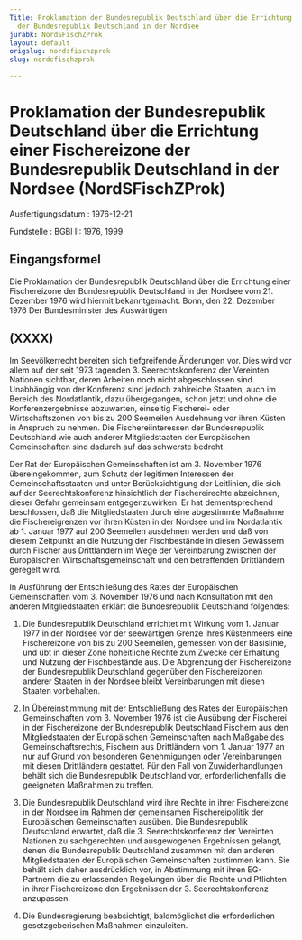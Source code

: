 ```yaml
---
Title: Proklamation der Bundesrepublik Deutschland über die Errichtung einer Fischereizone
  der Bundesrepublik Deutschland in der Nordsee
jurabk: NordSFischZProk
layout: default
origslug: nordsfischzprok
slug: nordsfischzprok

---
```


# Proklamation der Bundesrepublik Deutschland über die Errichtung einer Fischereizone der Bundesrepublik Deutschland in der Nordsee (NordSFischZProk)

Ausfertigungsdatum
:   1976-12-21

Fundstelle
:   BGBl II: 1976, 1999

## Eingangsformel

Die Proklamation der Bundesrepublik Deutschland über die Errichtung
einer Fischereizone der Bundesrepublik Deutschland in der Nordsee vom
21\. Dezember 1976 wird hiermit bekanntgemacht.
Bonn, den 22. Dezember 1976
Der Bundesminister des Auswärtigen

## (XXXX)

Im Seevölkerrecht bereiten sich tiefgreifende Änderungen vor. Dies
wird vor allem auf der seit 1973 tagenden 3. Seerechtskonferenz der
Vereinten Nationen sichtbar, deren Arbeiten noch nicht abgeschlossen
sind. Unabhängig von der Konferenz sind jedoch zahlreiche Staaten,
auch im Bereich des Nordatlantik, dazu übergegangen, schon jetzt und
ohne die Konferenzergebnisse abzuwarten, einseitig Fischerei- oder
Wirtschaftszonen von bis zu 200 Seemeilen Ausdehnung vor ihren Küsten
in Anspruch zu nehmen. Die Fischereiinteressen der Bundesrepublik
Deutschland wie auch anderer Mitgliedstaaten der Europäischen
Gemeinschaften sind dadurch auf das schwerste bedroht.

Der Rat der Europäischen Gemeinschaften ist am 3. November 1976
übereingekommen, zum Schutz der legitimen Interessen der
Gemeinschaftsstaaten und unter Berücksichtigung der Leitlinien, die
sich auf der Seerechtskonferenz hinsichtlich der Fischereirechte
abzeichnen, dieser Gefahr gemeinsam entgegenzuwirken. Er hat
dementsprechend beschlossen, daß die Mitgliedstaaten durch eine
abgestimmte Maßnahme die Fischereigrenzen vor ihren Küsten in der
Nordsee und im Nordatlantik ab 1. Januar 1977 auf 200 Seemeilen
ausdehnen werden und daß von diesem Zeitpunkt an die Nutzung der
Fischbestände in diesen Gewässern durch Fischer aus Drittländern im
Wege der Vereinbarung zwischen der Europäischen
Wirtschaftsgemeinschaft und den betreffenden Drittländern geregelt
wird.

In Ausführung der Entschließung des Rates der Europäischen
Gemeinschaften vom 3. November 1976 und nach Konsultation mit den
anderen Mitgliedstaaten erklärt die Bundesrepublik Deutschland
folgendes:

1.  Die Bundesrepublik Deutschland errichtet mit Wirkung vom 1. Januar
    1977 in der Nordsee vor der seewärtigen Grenze ihres Küstenmeers eine
    Fischereizone von bis zu 200 Seemeilen, gemessen von der Basislinie,
    und übt in dieser Zone hoheitliche Rechte zum Zwecke der Erhaltung und
    Nutzung der Fischbestände aus. Die Abgrenzung der Fischereizone der
    Bundesrepublik Deutschland gegenüber den Fischereizonen anderer
    Staaten in der Nordsee bleibt Vereinbarungen mit diesen Staaten
    vorbehalten.


2.  In Übereinstimmung mit der Entschließung des Rates der Europäischen
    Gemeinschaften vom 3. November 1976 ist die Ausübung der Fischerei in
    der Fischereizone der Bundesrepublik Deutschland Fischern aus den
    Mitgliedstaaten der Europäischen Gemeinschaften nach Maßgabe des
    Gemeinschaftsrechts, Fischern aus Drittländern vom 1. Januar 1977 an
    nur auf Grund von besonderen Genehmigungen oder Vereinbarungen mit
    diesen Drittländern gestattet. Für den Fall von Zuwiderhandlungen
    behält sich die Bundesrepublik Deutschland vor, erforderlichenfalls
    die geeigneten Maßnahmen zu treffen.


3.  Die Bundesrepublik Deutschland wird ihre Rechte in ihrer Fischereizone
    in der Nordsee im Rahmen der gemeinsamen Fischereipolitik der
    Europäischen Gemeinschaften ausüben. Die Bundesrepublik Deutschland
    erwartet, daß die 3. Seerechtskonferenz der Vereinten Nationen zu
    sachgerechten und ausgewogenen Ergebnissen gelangt, denen die
    Bundesrepublik Deutschland zusammen mit den anderen Mitgliedstaaten
    der Europäischen Gemeinschaften zustimmen kann. Sie behält sich daher
    ausdrücklich vor, in Abstimmung mit ihren EG-Partnern die zu
    erlassenden Regelungen über die Rechte und Pflichten in ihrer
    Fischereizone den Ergebnissen der 3. Seerechtskonferenz anzupassen.


4.  Die Bundesregierung beabsichtigt, baldmöglichst die erforderlichen
    gesetzgeberischen Maßnahmen einzuleiten.




